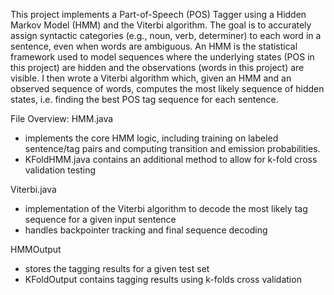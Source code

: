 This project implements a Part-of-Speech (POS) Tagger using a Hidden Markov Model (HMM) and the Viterbi algorithm. The goal is to accurately assign syntactic categories (e.g., noun, verb, determiner) to each word in a sentence, even when words are ambiguous. An HMM is the statistical framework used to model sequences where the underlying states (POS in this project) are hidden and the observations (words in this project) are visible. I then wrote a Viterbi algorithm which, given an HMM and an observed sequence of words, computes the most likely sequence of hidden states, i.e. finding the best POS tag sequence for each sentence. 

File Overview: 
HMM.java
- implements the core HMM logic, including training on labeled sentence/tag pairs and computing transition and emission probabilities.
- KFoldHMM.java contains an additional method to allow for k-fold cross validation testing 

Viterbi.java
- implementation of the Viterbi algorithm to decode the most likely tag sequence for a given input sentence
- handles backpointer tracking and final sequence decoding

HMMOutput
- stores the tagging results for a given test set
- KFoldOutput contains tagging results using k-folds cross validation
